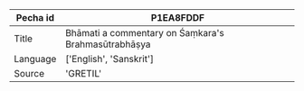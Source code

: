 |Pecha id | P1EA8FDDF
| --- | --- 
|Title | Bhāmati a commentary on Śaṃkara's Brahmasūtrabhāṣya 
|Language | ['English', 'Sanskrit']
|Source | 'GRETIL'